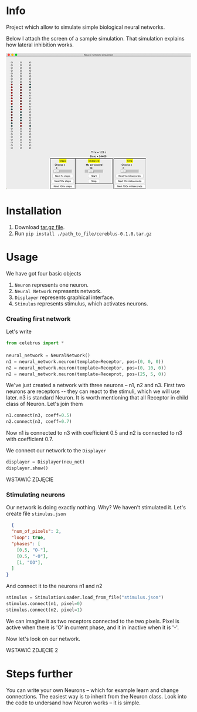 # Info

Project which allow to simulate simple biological neural networks.

Below I attach the screen of a sample simulation. That simulation explains how lateral inhibition works.

![There should be photo of an app.](https://github.com/pggPL/cereblus/blob/master/cereblus.png)


# Installation

1. Download [tar.gz file](https://github.com/pggPL/cereblus/raw/master/to_download/cereblus-0.1.0.tar.gz).
2. Run ```pip install ./path_to_file/cereblus-0.1.0.tar.gz```

# Usage

We have got four basic objects

1. ```Neuron``` represents one neuron.
2. ```Neural Network``` represents network.
3. ```Displayer``` represents graphical interface.
4. ```Stimulus``` represents stimulus, which activates neurons.

### Creating first network

Let's write
``` python
from celebrus import *

neural_network = NeuralNetwork()
n1 = neural_network.neuron(template=Receptor, pos=(0, 0, 0))
n2 = neural_network.neuron(template=Receptor, pos=(0, 10, 0))
n2 = neural_network.neuron(template=Receprot, pos=(25, 5, 0))
```

We've just created a network with three neurons – n1, n2 and n3. First two neurons are receptors -- they can react to the stimuli, which we will use later. n3 is standard Neuron. It is worth mentioning that all Receptor in child class of Neuron. Let's join them
```python
n1.connect(n3, coeff=0.5)
n2.connect(n3, coeff=0.7)
```
Now n1 is connected to n3 with coefficient 0.5 and n2 is connected to n3 with coefficient 0.7.

We connect our network to the ```Displayer```
```python
displayer = Displayer(neu_net)
displayer.show()
```

WSTAWIĆ ZDJĘCIE

### Stimulating neurons

Our network is doing exactly nothing. Why? We haven't stimulated it. 
Let's create file ```stimulus.json``` 
```json
  {
  "num_of_pixels": 2,
  "loop": true,
  "phases": [
    [0.5, "O-"],
    [0.5, "-O"],
    [1, "OO"],
  ]
}
```

And connect it to the neurons n1 and n2
```python
stimulus = StimulationLoader.load_from_file("stimulus.json")
stimulus.connect(n1, pixel=0)
stimulus.connect(n2, pixel=1)
```

We can imagine it as two receptors connected to the two pixels. Pixel is active when there is 'O' in current phase, and it in inactive when it is '-'.

Now let's look on our network.

WSTAWIĆ ZDJĘCIE 2

# Steps further

You can write your own Neurons – which for example learn and change connections. The easiest way is to inherit from the Neuron class. Look into the code to undersand how Neuron works – it is simple.
